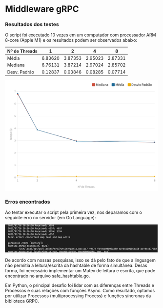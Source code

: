 # Middleware gRPC

### Resultados dos testes

O script foi executado 10 vezes em um computador com processador ARM 8-core (Apple M1) e os resultados podem ser observados abaixo:

| Nº de Threads |    1    |    2    |    4    |    8    |
| ------------- | ------- | ------- | ------- | ------- |
|     Média     | 6.83620 | 3.87353 | 2.95023 | 2.87331 |
|    Mediana    | 6.76131 | 3.87214 | 2.97024 | 2.85702 |
|  Desv. Padrão | 0.12837 | 0.03846 | 0.08285 | 0.07714 |

<p align="left">
  <img src="results.png" width="500" title="Resultados">
</p>

### Erros encontrados

Ao tentar executar o script pela primeira vez, nos deparamos com o seguinte erro no servidor (em Go Language):

<p align="left">
  <img src="error.png" width="500" title="Resultados">
</p>

De acordo com nossas pesquisas, isso se dá pelo fato de que a linguagem não permitia a leitura/escrita da hashtable de forma simultânea. Desas forma, foi necessário implementar um Mutex de leitura e escrita, que pode encontrado no arquivo safe_hashtable.go.

Em Python, o principal desafio foi lidar com as diferenças entre Threads e Processos e suas relações com funções Async. Como resultado, optamos por utilizar Processos (multiprocessing Process) e funções síncronas da biblioteca GRPC.
